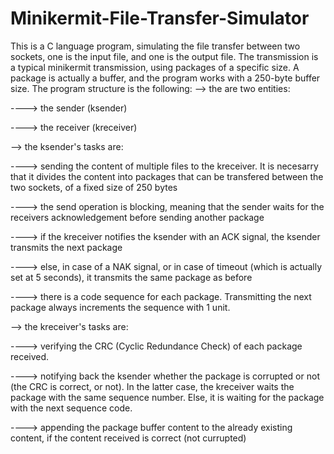 # Minikermit-File-Transfer-Simulator

This is a C language program, simulating the file transfer between two sockets, one is the input file, and one is the output file.
The transmission is a typical minikermit transmission, using packages of a specific size. A package is actually a buffer, and the program works with a 250-byte buffer size.
The program structure is the following:
--> the are two entities:

----> the sender (ksender)
  
----> the receiver (kreceiver)


  
--> the ksender's tasks are:

----> sending the content of multiple files to the kreceiver. It is necesarry that it divides the content into packages that can be transfered between the two sockets, of a fixed size of 250 bytes
  
----> the send operation is blocking, meaning that the sender waits for the receivers acknowledgement before sending another package
  
----> if the kreceiver notifies the ksender with an ACK signal, the ksender transmits the next package
    
----> else, in case of a NAK signal, or in case of timeout (which is actually set at 5 seconds), it transmits the same package as before
    
----> there is a code sequence for each package. Transmitting the next package always increments the sequence with 1 unit.


    
--> the kreceiver's tasks are:

----> verifying the CRC (Cyclic Redundance Check) of each package received.
  
----> notifying back the ksender whether the package is corrupted or not (the CRC is correct, or not). In the latter case, the kreceiver waits the package with the same sequence number. Else, it is waiting for the package with the next sequence code.
    
----> appending the package buffer content to the already existing content, if the content received is correct (not currupted)
